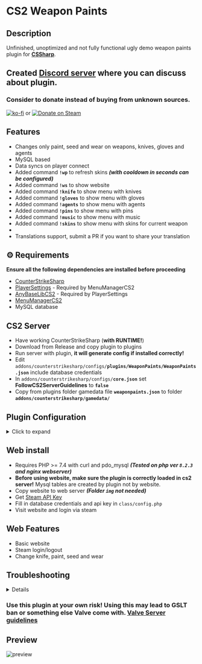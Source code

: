 # CS2 Weapon Paints

## Description
Unfinished, unoptimized and not fully functional ugly demo weapon paints plugin for **[CSSharp](https://docs.cssharp.dev/docs/guides/getting-started.html)**. 

## Created [Discord server](https://discord.gg/d9CvaYPSFe) where you can discuss about plugin.

### Consider to donate instead of buying from unknown sources.
[![ko-fi](https://ko-fi.com/img/githubbutton_sm.svg)](https://ko-fi.com/E1E2G0P2O) or [![Donate on Steam](https://github.com/Nereziel/cs2-WeaponPaints/assets/32937653/a0d53822-4ca7-4caf-83b4-e1a9b5f8c94e)](https://steamcommunity.com/tradeoffer/new/?partner=41515647&token=gW2W-nXE)

## Features
- Changes only paint, seed and wear on weapons, knives, gloves and agents
- MySQL based
- Data syncs on player connect
- Added command **`!wp`** to refresh skins ***(with cooldown in seconds can be configured)***
- Added command **`!ws`** to show website
- Added command **`!knife`** to show menu with knives
- Added command **`!gloves`** to show menu with gloves
- Added command **`!agents`** to show menu with agents
- Added command **`!pins`** to show menu with pins
- Added command **`!music`** to show menu with music
- Added command **`!skins`** to show menu with skins for current weapon
- 
- Translations support, submit a PR if you want to share your translation

## ⚙️ Requirements
**Ensure all the following dependencies are installed before proceeding**
- [CounterStrikeSharp](https://github.com/roflmuffin/CounterStrikeSharp)
- [PlayerSettings](https://github.com/NickFox007/PlayerSettingsCS2) - Required by MenuManagerCS2
- [AnyBaseLibCS2](https://github.com/NickFox007/AnyBaseLibCS2) - Required by PlayerSettings
- [MenuManagerCS2](https://github.com/NickFox007/MenuManagerCS2)
- MySQL database

## CS2 Server
- Have working CounterStrikeSharp (**with RUNTIME!**)
- Download from Release and copy plugin to plugins
- Run server with plugin, **it will generate config if installed correctly!**
- Edit `addons/counterstrikesharp/configs/`**`plugins/WeaponPaints/WeaponPaints.json`** include database credentials
- In `addons/counterstrikesharp/configs/`**`core.json`** set **FollowCS2ServerGuidelines** to **`false`**
- Copy from plugins folder gamedata file **`weaponpaints.json`** to folder **`addons/counterstrikesharp/gamedata/`**

## Plugin Configuration
<details>
  <summary>Click to expand</summary>
<code><pre>{
	"Version": 4, // Don't touch
	"DatabaseHost": "", // MySQL host
	"DatabasePort": 3306, // MySQL port
	"DatabaseUser": "", // MySQL username
	"DatabasePassword": "", // MySQL user password
	"DatabaseName": "", // MySQL database name
	"CmdRefreshCooldownSeconds": 60, // Cooldown time in refreshing skins (!wp command)
	"Prefix": "[WeaponPaints]", // Prefix every chat message
	"Website": "example.com/skins", // Website used in WebsiteMessageCommand (!ws command)
"Messages": {
	"WebsiteMessageCommand": "Visit {WEBSITE} where you can change skins.", // Information about website where player can change skins (!ws command) Set to empty to disable
	"SynchronizeMessageCommand": "Type !wp to synchronize chosen skins.", // Information about skins refreshing (!ws command) Set to empty to disable
	"KnifeMessageCommand": "Type !knife to open knife menu.", // Information about knife menu (!ws command) Set to empty to disable
	"CooldownRefreshCommand": "You can\u0027t refresh weapon paints right now.", // Cooldown information (!wp command) Set to empty to disable
	"SuccessRefreshCommand": "Refreshing weapon paints.", // Information about refreshing skins (!wp command) Set to empty to disable
	"ChosenKnifeMenu": "You have chosen {KNIFE} as your knife.", // Information about choosen knife (!knife command) Set to empty to disable
	"ChosenSkinMenu": "You have chosen {SKIN} as your skin.", // Information about choosen skin (!skins command) Set to empty to disable
	"ChosenKnifeMenuKill": "To correctly apply skin for knife, you need to type !kill.", // Information about suicide after knife selection (!knife command) Set to empty to disable
	"KnifeMenuTitle": "Knife Menu.",  // Menu title (!knife menu)
	"WeaponMenuTitle": "Weapon Menu.", // Menu title (!skins menu)
	"SkinMenuTitle": "Select skin for {WEAPON}" // Menu title (!skins menu, after weapon select)
},
"Additional": {
	"KnifeEnabled": true, // Enable or disable knife feature
	"SkinEnabled": true, // Enable or disable skin feature
	"CommandWpEnabled": true, // Enable or disable refreshing command
	"CommandKillEnabled": true, // Enable or disable kill command
	"CommandKnife": "knife", // Name of knife menu command, u can change to for e.g, knives
	"CommandSkin": "ws", // Name of skin information command, u can change to for e.g, skins
	"CommandSkinSelection": "skins", // Name of skins menu command, u can change to for e.g, weapons
	"CommandRefresh": "wp", // Name of skin refreshing command, u can change to for e.g, refreshskins
	"CommandKill": "kill", // Name of kill command, u can change to for e.g, suicide
	"GiveRandomKnife": false,  // Give random knife to players if they didn't choose
	"GiveRandomSkins": false  // Give random skins to players if they didn't choose
},
</pre></code>
</details>
    
## Web install
- Requires PHP >= 7.4 with curl and pdo_mysql ***(Tested on php ver **`8.2.3`** and nginx webserver)***
- **Before using website, make sure the plugin is correctly loaded in cs2 server!** Mysql tables are created by plugin not by website.
- Copy website to web server ***(Folder `img` not needed)***
- Get [Steam API Key](https://steamcommunity.com/dev/apikey)
- Fill in database credentials and api key in `class/config.php`
- Visit website and login via steam

## Web Features
- Basic website
- Steam login/logout
- Change knife, paint, seed and wear

## Troubleshooting
<details>
**Skins are not changing:**
Set FollowCSGOGuidelines to false in cssharp’s core.jcon config

**Database error table does not exists:**
Plugin is not loaded or configured with mysql credentials. Tables are auto-created by plugin.

</details>

### Use this plugin at your own risk! Using this may lead to GSLT ban or something else Valve come with. [Valve Server guidelines](https://blog.counter-strike.net/index.php/server_guidelines/)

## Preview
![preview](https://github.com/Nereziel/cs2-WeaponPaints/blob/main/website/preview.png?raw=true)
